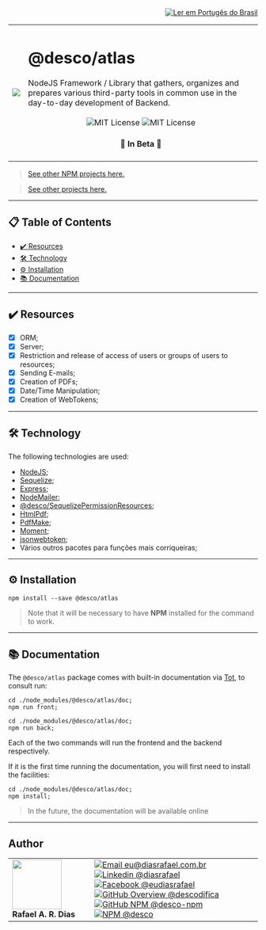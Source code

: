 <div align="right">
  <a href="README.md">
    <img alt="Ler em Portugês do Brasil" src="https://img.shields.io/static/v1?label=&message=🇧🇷 Ler em Português do Brasil&color=green&style=for-the-badge" />
  </a>
</div>

<table>
  <tr>
    <td><img src="https://i.ibb.co/R2gt14C/atlas.png"></td>
    <td>  
      <h1>@desco/atlas</h1>
      NodeJS Framework / Library that gathers, organizes and prepares various third-party tools in common use in the day-to-day development of Backend.
      <br /><br />
      <div align="center">
        <img alt="MIT License" src="https://img.shields.io/static/v1?label=Licença&message=MIT&color=green&style=for-the-badge">
        <img alt="MIT License" src="https://img.shields.io/static/v1?label=Versão&message=2.0.0&color=blue&style=for-the-badge">
      </div>
      <h4 align="center"> 
        🧪 In Beta 🚀
      </h4>
    </td>
  </tr>
</table>

> <a href="https://github.com/desco-npm" target="_blank">See other NPM projects here.</a>

> <a href="https://github.com/descoifica" target="_blank">See other projects here.</a>

---

## 📋 Table of Contents

* [✔️ Resources](#resources)
* [🛠️ Technology](#technology)
* [⚙️ Installation](#installation)
* [📚 Documentation](#documentation)

---

## ✔️ Resources

- [x] ORM;
- [x] Server;
- [x] Restriction and release of access of users or groups of users to resources;
- [x] Sending E-mails;
- [x] Creation of PDFs;
- [x] Date/Time Manipulation;
- [x] Creation of WebTokens;

---

## 🛠️ Technology

The following technologies are used:

* [NodeJS](https://nodejs.org/en/);
* [Sequelize](https://sequelize.org/);
* [Express](https://expressjs.com/pt-br/);
* [NodeMailer](https://nodemailer.com/about/);
* [@desco/SequelizePermissionResources](https://www.npmjs.com/package/@desco/sequelize-permission-resources);
* [HtmlPdf](https://www.npmjs.com/package/html-pdf);
* [PdfMake](https://www.npmjs.com/package/pdfmake);
* [Moment](https://www.npmjs.com/package/moment);
* [jsonwebtoken](https://www.npmjs.com/package/jsonwebtoken);
* Vários outros pacotes para funções mais corriqueiras; 

---

## ⚙️ Installation

```
npm install --save @desco/atlas
```

> Note that it will be necessary to have **NPM** installed for the command to work.

---

## 📚 Documentation

The `@desco/atlas` package comes with built-in documentation via <a href="https://www.npmjs.com/package/@desco/tot" target="_blank">Tot</a>, to consult run:

```
cd ./node_modules/@desco/atlas/doc;
npm run front;
```

```
cd ./node_modules/@desco/atlas/doc;
npm run back;
```

Each of the two commands will run the frontend and the backend respectively.

If it is the first time running the documentation, you will first need to install the facilities:

```
cd ./node_modules/@desco/atlas/doc;
npm install;
```

> In the future, the documentation will be available online

---

## Author

<table>
  <tr>
    <td width="150px">
      <img src="https://scontent.fsdu1-1.fna.fbcdn.net/v/t1.0-9/539886_235546170253505_5977326689811409130_n.jpg?_nc_cat=106&ccb=3&_nc_sid=174925&_nc_eui2=AeGgFWn_fWInwRkTo3mHSP993TbQ0TzG0Y3dNtDRPMbRjS-eZL1tr4I5maqz6O-jva9qWnIxKOsD3UtSm9CTeCys&_nc_ohc=Qw6NaDGrtIgAX9uFF2c&_nc_ht=scontent.fsdu1-1.fna&oh=5ebac9874d7a24e157c8c99fd965c2a4&oe=606539CE" width="100px;" alt=""/>
      <b>Rafael A. R. Dias</b>
    </td>
    <td>  
      <a href="mailto:eu@diasrafael.com.br" target="_blank" >
        <img alt="Email eu@diasrafael.com.br" src="https://img.shields.io/static/v1?label=Email&message=eu@diasrafael.com.br&color=red&logo=gmail&style=for-the-badge">
      </a>
      <a href="https://www.linkedin.com/in/diasrafael/" target="_blank">
        <img alt="Linkedin @diasrafael" src="https://img.shields.io/static/v1?label=Linkedin&message=@diasrafael&color=blue&logo=linkedin&style=for-the-badge">
      </a>
      <a href="https://www.facebook.com/eudiasrafael" target="_blank">
        <img alt="Facebook @eudiasrafael" src="https://img.shields.io/static/v1?label=Facebook&message=@eudiasrafael&color=blue&logo=facebook&style=for-the-badge">
      </a>
      <a href="https://github.com/descodifica" target="_blank">
        <img alt="GitHub Overview @descodifica" src="https://img.shields.io/static/v1?label=GitHub Overview&message=@descodifica&color=black&logo=github&style=for-the-badge">
      </a>
      <a href="https://github.com/desco-npm" target="_blank">
        <img alt="GitHub NPM @desco-npm" src="https://img.shields.io/static/v1?label=GitHub NPM&message=@desco-npm&color=black&logo=github&style=for-the-badge">
      </a>
      <a href="https://www.npmjs.com/org/desco" target="_blank">
        <img alt="NPM @desco" src="https://img.shields.io/static/v1?label=NPM&message=@desco&color=red&logo=npm&style=for-the-badge">
      </a>
    </td>
  </tr>
</table>
